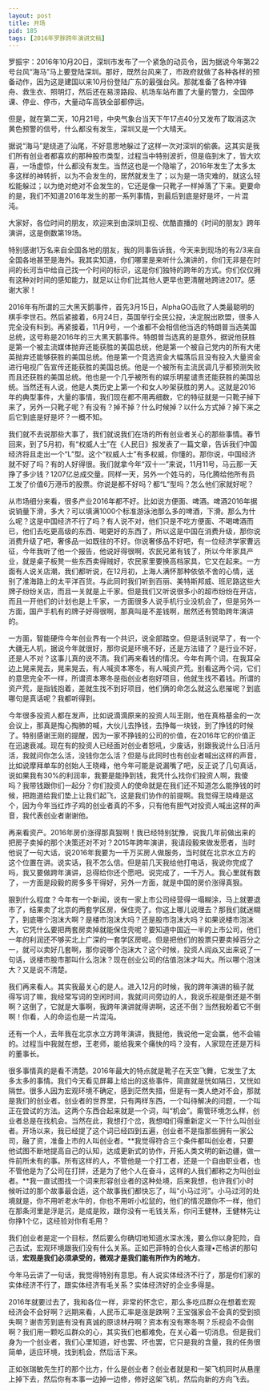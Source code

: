 ```yaml
---
layout: post
title: 开场
pid: 185
tags: [2016年罗胖跨年演讲文稿]
---
```

罗振宇：2016年10月20日，深圳市发布了一个紧急的动员令，因为据说今年第22号台风“海马”马上要登陆深圳。那好，既然台风来了，市政府就做了各种各样的预备动作，因为这是建国以来10月份登陆广东的最强台风。那就准备了各种冲锋舟、救生衣、照明灯，然后还在易涝路段、机场车站布置了大量的警力，全国停课、停业、停市，大量动车高铁全部都停运。

但是，就在第二天，10月21号，中央气象台当天下午17点40分又发布了取消这次黄色预警的信号，什么都没有发生，深圳又是一个大晴天。

据说“海马”是绕道了汕尾，不好意思地躲过了这样一次对深圳的偷袭。这其实是我们所有创业者都喜欢的那种股市类型，过程当中特别波折，但是临到末了，皆大欢喜，一场虚惊，什么都没有发生。当然这也是一个隐喻了，2016年发生了太多太多这样的神转折，以为不会发生的，居然就发生了；以为是一场灾难的，就这么轻松能躲过；以为绝对绝对不会发生的，它还是像一只靴子一样掉落了下来。更要命的是，我们不知道2016年发生的那一系列事情，到最后到底是好是坏，一片混沌。

大家好，各位时间的朋友，欢迎来到由深圳卫视、优酷直播的《时间的朋友》跨年演讲，这是倒数第19场。

特别感谢1万名来自全国各地的朋友，我的同事告诉我，今天来到现场的有2/3来自全国各地甚至是海外。我其实知道，你们哪里是来听什么演讲的，你们无非是在时间的长河当中给自己找一个时间的标识，这是你们独特的跨年的方式。你们仅仅拥有这种对时间的感知能力，就足以让你们比其他人更早也更清醒地跨进2017。感谢大家！

2016年有所谓的三大黑天鹅事件，首先3月15日，AlphaGO击败了人类最聪明的棋手李世石。然后紧接着，6月24日，英国举行全民公投，决定脱出欧盟，很多人完全没有料到。再紧接着，11月9号，一个谁都不会相信他当选的特朗普当选美国总统，这号称是2016年的三大黑天鹅事件。特朗普当选真的是意外，据说他获胜是第一个被主流媒体抛弃还能获胜的美国总统，他是第一个被自己党内的所有大佬英抛弃还能够获胜的美国总统。他是第一个竞选资金大幅落后且没有投入大量资金进行电视广告宣传还能获胜的美国总统。他是一个被所有主流民调几乎都预测失败而且还获胜的美国总统。他也是一个几乎被所有的娱乐明星谴责还能获胜的美国总统。当然还有人说，他是人类历史上第一个和女人吵架获胜的男人。这就是2016年的典型事件，大量的事情，我们现在都不用再细数，它的特征就是一只靴子掉下来了，另外一只靴子呢？有没有？掉不掉？什么时候掉？以什么方式掉？掉下来之后它到底是好是坏？一概不知。

我们就不去说那些大事了，我们就说我们在场的所有创业者关心的那些事情。春节回来，到了5月初，有“权威人士”在《人民日》报发表了一篇文章，告诉我们中国经济将且走出一个“L”型。这个“权威人士”有多权威，你懂的。那你说，中国经济就不好了吗？有的人好得很。我们就拿今年“双十一”来说，11月11号，马云那一天挣了多少钱？1207亿总成交量。同样一天，另外一个姓马的，马化腾给他所有员工发了价值6万港币的股票。你说是都不好吗？都“L”型吗？怎么他们家就好呢？


从市场细分来看，很多产业2016年都不好。比如说方便面、啤酒。啤酒2016年据说销量下滑，多大？可以填满1000个标准游泳池那么多的啤酒，下滑。那么为什么呢？这是中国经济不行了吗？有人说不对，他们只是不吃方便面、不喝啤酒而已，他们去吃更高级的东西、喝更好的东西了，所以这是中国在消费升级，那你说消费升级了吧，奢侈品一如既往的不好。你说奢侈品不好吧，有一位经济学家曹远征，今年我听了他一个报告，他说好得很啊，农民兄弟有钱了，所以今年家具产业，就是桌子板凳一些东西卖得贼好，农民家里要换高档家具，它又在起来。一方面有人说关店潮，我们都听说，在12月初，上海人满怀那种依依不舍的心情，送别了淮海路上的太平洋百货。与此同时我们听到百丽、美特斯邦威、班尼路这些大牌子纷纷关店，而且一关就是上千家。但是我们又听说很多小的超市纷纷在开店，而且一开他们的计划也是上千家，一方面很多人说手机行业没机会了，但是另外一方面，国产手机有的牌子好得很啊，那真叫是不差钱啊，居然还有赞助跨年演讲的。

一方面，智能硬件今年创业界有一个共识，说全部踏空。但是话别说早了，有一个大疆无人机，据说今年就很好，那你说是环境不好，还是方法错了？是行业不好，还是人不对？这事儿真的说不清。我们再来看钱的情况。今年有两个词，在我耳朵边上晃来晃去，晃来晃去，有人喊资本寒冬，有人喊资产荒。别看这两个词，它们的意思完全不一样，所谓资本寒冬是指创业者抱好项目，他就生找不着钱。所谓的资产荒，是指钱抱着，差就生找不到好项目，他们俩的命怎么就这么悲摧呢？到底哪句是真话呢？我都听得到。

今年很多投资人都在发声，比如说滴滴原来的投资人叫王刚，他在真格基金的一次会议上，那真是掏心掏肺的喊，大伙儿去挣钱，去挣每一块钱，到了挣钱的时候了。特别感谢王刚的提醒，因为一家不挣钱的公司的价值，在2016年它的价值正在迅速衰减。现在有的投资人已经面对创业者怒吼，少废话，别跟我说什么日活月活，我就问你怎么活，没钱你怎么活？但是与此同时也有创业者喊出这样的声音，比如说摩拜单车的创始人王晓峰，他今年可能是说漏嘴了吧，反正说了几句真话，说如果我有30%的利润率，我要是能挣到钱，我凭什么找你们投资人啊，我傻吗？我带钱跟你们一起分？你们投资人的使命就是在我们还不知道怎么能挣钱的时候，把跑道给我们垫上让我们起飞，这是我们协作的前提啊。我觉得王晓峰是这个，因为今年当红炸子鸡的创业者真的不多，只有他有胆气对投资人喊出这样的声音，我代表创业者谢谢他。

再来看资产。2016年房价涨得那真狠啊！我已经特别犹豫，说我几年前做出来的把房子卖掉的那个决策还对不对？2015年跨年演讲，我请段毅来做发愿者，当时他说了一句大话，说2016年我要为一千万买房人做服务，当时就在北京水立方的这个位置在讲。说实话，我不怎么信。但是前几天我给他打电话，我说你完成了吗，我又要做跨年演讲，总得给你还个愿吧。说完成了，一千万人。我心里就有数了，一方面是段毅的房多多干得好，另外一方面，就是中国的房价涨得真狠。

狠到什么程度？今年有一个新闻，说有一家上市公司经营得一塌糊涂，马上就要退市了，结果卖了北京的两套学区房，保住壳了。你这上哪儿说理去？那我们就迷糊了，到底哪个泡沫大啊？是楼市泡沫大吗？还是股市泡沫大吗？如果说楼市泡沫大，它凭什么要把两套房卖掉就能保住壳呢？要知道中国近一半的上市公司，他们一年的利润还不够买北上广深的一套学区房呢。但是把他们的股票只要卖掉百分之一，就可以卖好几套啊，那你说哪个泡沫大？这个时候，投资人阎焱又出来说了一句话，说楼市股市那叫什么泡沫？现在创业公司的估值泡沫才叫大。所以哪个泡沫大？又是说不清楚。

我们再来看人。其实我最关心的是人。进入12月的时候，我的跨年演讲的稿子就得写词了嘛，我经常写词的空闲时间，我就问问旁边的人，我说乐视是倒还是不倒啊？这倒了，它就是大事啊，我跨年演讲就得讲啊，这还不倒？当然我盼着它不倒啊！你看，人的命运也是一片混沌。

还有一个人，去年我在北京水立方跨年演讲，我挺他，我说他一定会赢，他不会输的。过程当中我就在想，王老师，能给我来个痛快的吗？没有，人家现在还是万科的董事长。

很多事情真的是看不清楚。2016年最大的特点就是靴子在天空飞舞，它发生了太多太多的事情。我们今天看见屏幕上给出的这些事件，简直就是恍如隔日，又恍如隔世。很多人因为宏观环境不确定，感到茫然失措，但是有一类人绝对不会，那就是我们的创业者。创业者的世界里，只有两样东西，一个叫待解决的问题，一个叫正在尝试的方法。这两个东西合起来就是一个词，叫“机会”。甭管环境怎么样，创业者总是在找机会。当然在此，我想打个岔，我想咱们得重新定义一下什么叫创业者。开场以来，我已经提了这个词已经四到五遍，创业者不是指那些拥有一家公司，融了资，准备上市的人叫创业者。**我觉得符合三个条件都叫创业者，只要他试图不断地提高自己的认知，达成更新式的协作，开拓人类文明的新边疆，做一件前所未有的事。所有这样的人，不管他是一个打工者，还是一个自由职业者，也不管他是为了公司在打拼，还是为了他个人在奋斗，这样的人我们都称之为叫创业者。**我一直试图找一个词来形容创业者的这种处境，后来我想，也许我们小时候听过的那个故事最合适，这个故事我们都快忘了，叫“小马过河”。小马过河的处境就是，你不用听老水牛的，你也不用听小松鼠的，他们的情况跟你不一样，他们在那条河里是浮是沉，是成是败，跟你没有一毛钱关系，你问王健林，王健林先让你挣1个亿，这经验对你有毛用？

我们创业者是定一个目标，然后要么你确切地知道水深水浅，要么你以身犯险，自己去试，宏观环境跟我们没有什么关系。正如巴菲特的合伙人查理•芒格讲的那句话，**宏观是我们必须承受的，微观才是我们能有所作为的地方**。

今年马云讲了一句话，我觉得特别有意思。有人说实体经济不行了，那是你们家的实体经济不行了，跟实体经济有毛关系？实体经济好的企业多得是。

2016年就要过去了，我和各位一样，非常的怀念它，那么多吃瓜群众在想着宏观经济会不会好啊？远期来看，人民币汇率是涨是跌啊？王宝强家会不会真的受到损失啊？谢杏芳到底有没有真诚的原谅林丹啊？资本有没有寒冬啊？乐视会不会倒啊？我们用一颗吃瓜群众的心，其实我们也都难免，在关心着一切消息。但是我们身为一个创业者，我们心里知道，好也罢、坏也罢，它只是我的含量，我的任务很简单，适应环境，找到机会，然后活下来。

正如张瑞敏先生打的那个比方，什么是创业者？创业者就是和一架飞机同时从悬崖上掉下去，然后你有本事一边掉一边修，修好这架飞机，然后向新的方向飞去。
